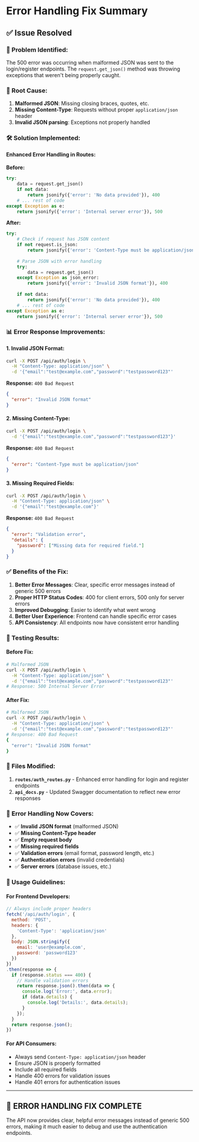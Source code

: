 # Error Handling Fix Summary

## ✅ Issue Resolved

### **🐛 Problem Identified:**
The 500 error was occurring when malformed JSON was sent to the login/register endpoints. The `request.get_json()` method was throwing exceptions that weren't being properly caught.

### **🔧 Root Cause:**
1. **Malformed JSON**: Missing closing braces, quotes, etc.
2. **Missing Content-Type**: Requests without proper `application/json` header
3. **Invalid JSON parsing**: Exceptions not properly handled

### **🛠️ Solution Implemented:**

#### **Enhanced Error Handling in Routes:**

**Before:**
```python
try:
    data = request.get_json()
    if not data:
        return jsonify({'error': 'No data provided'}), 400
    # ... rest of code
except Exception as e:
    return jsonify({'error': 'Internal server error'}), 500
```

**After:**
```python
try:
    # Check if request has JSON content
    if not request.is_json:
        return jsonify({'error': 'Content-Type must be application/json'}), 400
    
    # Parse JSON with error handling
    try:
        data = request.get_json()
    except Exception as json_error:
        return jsonify({'error': 'Invalid JSON format'}), 400
    
    if not data:
        return jsonify({'error': 'No data provided'}), 400
    # ... rest of code
except Exception as e:
    return jsonify({'error': 'Internal server error'}), 500
```

### **📊 Error Response Improvements:**

#### **1. Invalid JSON Format:**
```bash
curl -X POST /api/auth/login \
  -H "Content-Type: application/json" \
  -d '{"email":"test@example.com","password":"testpassword123"'
```
**Response:** `400 Bad Request`
```json
{
  "error": "Invalid JSON format"
}
```

#### **2. Missing Content-Type:**
```bash
curl -X POST /api/auth/login \
  -d '{"email":"test@example.com","password":"testpassword123"}'
```
**Response:** `400 Bad Request`
```json
{
  "error": "Content-Type must be application/json"
}
```

#### **3. Missing Required Fields:**
```bash
curl -X POST /api/auth/login \
  -H "Content-Type: application/json" \
  -d '{"email":"test@example.com"}'
```
**Response:** `400 Bad Request`
```json
{
  "error": "Validation error",
  "details": {
    "password": ["Missing data for required field."]
  }
}
```

### **✅ Benefits of the Fix:**

1. **Better Error Messages**: Clear, specific error messages instead of generic 500 errors
2. **Proper HTTP Status Codes**: 400 for client errors, 500 only for server errors
3. **Improved Debugging**: Easier to identify what went wrong
4. **Better User Experience**: Frontend can handle specific error cases
5. **API Consistency**: All endpoints now have consistent error handling

### **🧪 Testing Results:**

#### **Before Fix:**
```bash
# Malformed JSON
curl -X POST /api/auth/login \
  -H "Content-Type: application/json" \
  -d '{"email":"test@example.com","password":"testpassword123"'
# Response: 500 Internal Server Error
```

#### **After Fix:**
```bash
# Malformed JSON
curl -X POST /api/auth/login \
  -H "Content-Type: application/json" \
  -d '{"email":"test@example.com","password":"testpassword123"'
# Response: 400 Bad Request
{
  "error": "Invalid JSON format"
}
```

### **📝 Files Modified:**

1. **`routes/auth_routes.py`** - Enhanced error handling for login and register endpoints
2. **`api_docs.py`** - Updated Swagger documentation to reflect new error responses

### **🎯 Error Handling Now Covers:**

- ✅ **Invalid JSON format** (malformed JSON)
- ✅ **Missing Content-Type header**
- ✅ **Empty request body**
- ✅ **Missing required fields**
- ✅ **Validation errors** (email format, password length, etc.)
- ✅ **Authentication errors** (invalid credentials)
- ✅ **Server errors** (database issues, etc.)

### **🚀 Usage Guidelines:**

#### **For Frontend Developers:**
```javascript
// Always include proper headers
fetch('/api/auth/login', {
  method: 'POST',
  headers: {
    'Content-Type': 'application/json'
  },
  body: JSON.stringify({
    email: 'user@example.com',
    password: 'password123'
  })
})
.then(response => {
  if (response.status === 400) {
    // Handle validation errors
    return response.json().then(data => {
      console.log('Error:', data.error);
      if (data.details) {
        console.log('Details:', data.details);
      }
    });
  }
  return response.json();
})
```

#### **For API Consumers:**
- Always send `Content-Type: application/json` header
- Ensure JSON is properly formatted
- Include all required fields
- Handle 400 errors for validation issues
- Handle 401 errors for authentication issues

---

## 🎉 **ERROR HANDLING FIX COMPLETE**

The API now provides clear, helpful error messages instead of generic 500 errors, making it much easier to debug and use the authentication endpoints. 